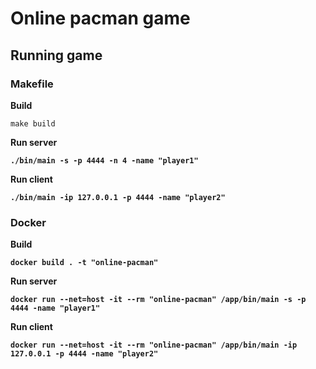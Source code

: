 
# Online pacman game

## Running game

### Makefile
<strong>Build</strong>
```
make build
```
<strong>Run server<strong>
```
./bin/main -s -p 4444 -n 4 -name "player1"
```
<strong>Run client<strong>
```
./bin/main -ip 127.0.0.1 -p 4444 -name "player2"
```
### Docker
<strong>Build</strong>
```
docker build . -t "online-pacman"
```
<strong>Run server<strong>
```
docker run --net=host -it --rm "online-pacman" /app/bin/main -s -p 4444 -name "player1"
```
<strong>Run client<strong>
```
docker run --net=host -it --rm "online-pacman" /app/bin/main -ip 127.0.0.1 -p 4444 -name "player2"
```